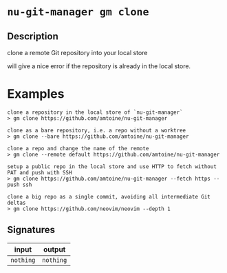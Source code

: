 # `nu-git-manager gm clone`
## Description
clone a remote Git repository into your local store

will give a nice error if the repository is already in the local store.

# Examples
    clone a repository in the local store of `nu-git-manager`
    > gm clone https://github.com/amtoine/nu-git-manager

    clone as a bare repository, i.e. a repo without a worktree
    > gm clone --bare https://github.com/amtoine/nu-git-manager

    clone a repo and change the name of the remote
    > gm clone --remote default https://github.com/amtoine/nu-git-manager

    setup a public repo in the local store and use HTTP to fetch without PAT and push with SSH
    > gm clone https://github.com/amtoine/nu-git-manager --fetch https --push ssh

    clone a big repo as a single commit, avoiding all intermediate Git deltas
    > gm clone https://github.com/neovim/neovim --depth 1

## Signatures
| input     | output    |
| --------- | --------- |
| `nothing` | `nothing` |
